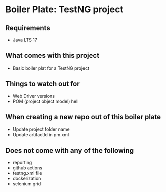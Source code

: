 # Boiler Plate: TestNG project
## Requirements
- Java LTS 17
## What comes with this project
- Basic boiler plat for a TestNG project
## Things to watch out for
- Web Driver versions
- POM (project object model) hell
## When creating a new repo out of this boiler plate
- Update project folder name
- Update artifactId in pm.xml
## Does not come with any of the following
- reporting
- github actions
- testng.xml file
- dockerization
- selenium grid
